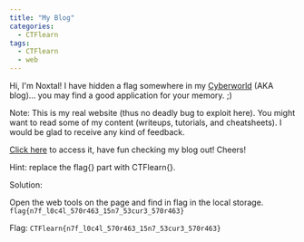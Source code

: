 ```yaml
---
title: "My Blog"
categories:
  - CTFlearn
tags:
  - CTFlearn
  - web
---
```


Hi, I'm Noxtal! I have hidden a flag somewhere in my [Cyberworld](https://noxtal.com/) (AKA blog)... you may find a good application for your memory. ;)

Note: This is my real website (thus no deadly bug to exploit here). You might want to read some of my content (writeups, tutorials, and cheatsheets). I would be glad to receive any kind of feedback.

[Click here](https://noxtal.com/) to access it, have fun checking my blog out! Cheers!

Hint: replace the flag{} part with CTFlearn{}.

Solution: 

Open the web tools on the page and find in flag in the local storage. `flag{n7f_l0c4l_570r463_15n7_53cur3_570r463}`

Flag: `CTFlearn{n7f_l0c4l_570r463_15n7_53cur3_570r463}`